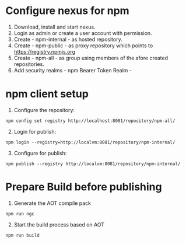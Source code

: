 # Configure nexus for npm

1. Download, install and start nexus.
2. Login as admin or create a user account with permission.
3. Create - npm-internal - as hosted repository.
4. Create - npm-public - as proxy repository which points to https://registry.npmjs.org
5. Create - npm-all - as group using members of the afore created repositories. 
6. Add security realms - npm Bearer Token Realm - 

# npm client setup 

1. Configure the repository:

```
npm config set registry http://localhost:8081/repository/npm-all/
```

2. Login for publish:

```
npm login --registry=http://localvm:8081/repository/npm-internal/ 
```

3. Configure for publish:

```
npm publish --registry http://localvm:8081/repository/npm-internal/ 
```

# Prepare Build before publishing

1. Generate the AOT compile pack
```
npm run ngc 
```
2. Start the build process based on AOT
```
npm run build
```







